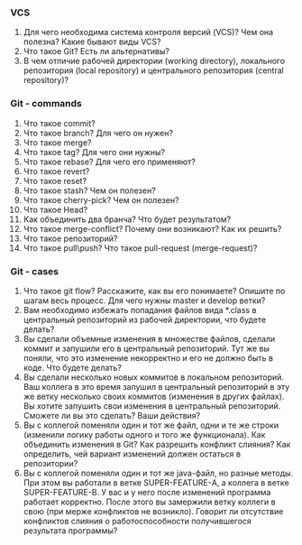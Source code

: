 ### VCS
1. Для чего необходима система контроля версий (VCS)? Чем она полезна? Какие бывают виды VCS?
1. Что такое Git? Есть ли альтернативы?
1. В чем отличие рабочей директории (working directory), локального репозитория (local repository) и центрального 
репозитория (central repository)?

### Git - commands
1. Что такое commit?
1. Что такое branch? Для чего он нужен?
1. Что такое merge?
1. Что такое tag? Для чего они нужны?
1. Что такое rebase? Для чего его применяют?
1. Что такое revert?
1. Что такое reset?
1. Что такое stash? Чем он полезен?
1. Что такое cherry-pick? Чем он полезен?
1. Что такое Head?
1. Как объединить два бранча? Что будет результатом?
1. Что такое merge-conflict? Почему они возникают? Как их решить?
1. Что такое репозиторий?
1. Что такое pull\push? Что такое pull-request (merge-request)?

### Git - cases
1. Что такое git flow? Расскажите, как вы его понимаете? Опишите по шагам весь процесс. Для чего нужны master и develop ветки?
1. Вам необходимо избежать попадания файлов вида *.class в центральный репозиторий из рабочей директории, что будете делать?
1. Вы сделали объемные изменения в множестве файлов, сделали коммит и запушили его в центральный репозиторий. Тут же вы поняли, что это изменение некорректно и его не должно быть в коде. Что будете делать?
1. Вы сделали несколько новых коммитов в локальном репозиторий. Ваш коллега в это время запушил в центральный репозиторий в эту же ветку несколько своих коммитов (изменения в других файлах).
Вы хотите запушить свои изменения в центральный репозиторий. Сможете ли вы это сделать? Ваши действия?
1. Вы с коллегой поменяли один и тот же файл, одни и те же строки (изменили логику работы одного и того же функционала). 
Как объединить изменения в Git? Как разрешить конфликт слияния? Как определить, чей вариант изменений должен остаться в репозитории?
1. Вы с коллегой поменяли один и тот же java-файл, но разные методы. При этом вы работали в ветке SUPER-FEATURE-А, а коллега в ветке SUPER-FEATURE-В. У вас и у него после изменений программа работает корректно. 
После этого вы замержили ветку коллеги в свою (при мерже конфликтов не возникло). Говорит ли отсутствие конфликтов слияния о работоспособности получившегося результата программы?
